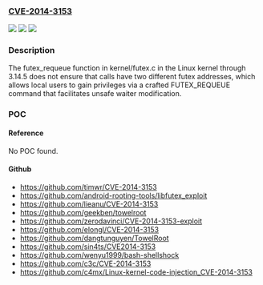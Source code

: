 ### [CVE-2014-3153](https://cve.mitre.org/cgi-bin/cvename.cgi?name=CVE-2014-3153)
![](https://img.shields.io/static/v1?label=Product&message=n%2Fa&color=blue)
![](https://img.shields.io/static/v1?label=Version&message=n%2Fa&color=blue)
![](https://img.shields.io/static/v1?label=Vulnerability&message=n%2Fa&color=brighgreen)

### Description

The futex_requeue function in kernel/futex.c in the Linux kernel through 3.14.5 does not ensure that calls have two different futex addresses, which allows local users to gain privileges via a crafted FUTEX_REQUEUE command that facilitates unsafe waiter modification.

### POC

#### Reference
No POC found.

#### Github
- https://github.com/timwr/CVE-2014-3153
- https://github.com/android-rooting-tools/libfutex_exploit
- https://github.com/lieanu/CVE-2014-3153
- https://github.com/geekben/towelroot
- https://github.com/zerodavinci/CVE-2014-3153-exploit
- https://github.com/elongl/CVE-2014-3153
- https://github.com/dangtunguyen/TowelRoot
- https://github.com/sin4ts/CVE2014-3153
- https://github.com/wenyu1999/bash-shellshock
- https://github.com/c3c/CVE-2014-3153
- https://github.com/c4mx/Linux-kernel-code-injection_CVE-2014-3153

